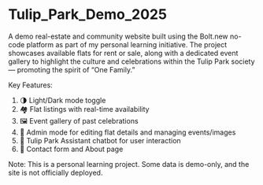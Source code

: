 # Tulip_Park_Demo_2025
A demo real-estate and community website built using the Bolt.new no-code platform as part of my personal learning initiative. The project showcases available flats for rent or sale, along with a dedicated event gallery to highlight the culture and celebrations within the Tulip Park society — promoting the spirit of “One Family.”

Key Features:
1. 🌗 Light/Dark mode toggle
2. 🏘️ Flat listings with real-time availability
3. 🖼️ Event gallery of past celebrations
4. 🔐 Admin mode for editing flat details and managing events/images
5. 💬 Tulip Park Assistant chatbot for user interaction
6. 📩 Contact form and About page

Note: This is a personal learning project. Some data is demo-only, and the site is not officially deployed.

